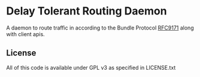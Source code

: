 # Delay Tolerant Routing Daemon

A daemon to route traffic in according to the Bundle Protocol [RFC9171](https://datatracker.ietf.org/doc/rfc9171/) along with client apis.

## License

All of this code is available under GPL v3 as specified in LICENSE.txt
